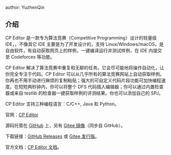 author: YuzhenQin

## 介绍

CP Editor 是一款专为算法竞赛（Competitive Programming）设计的轻量级 IDE，，不像其它 IDE 主要是为了开发设计的，支持 Linux/Windows/macOS，是自由软件，有自动获取网页上的样例，一键编译运行并测试样例，在 IDE 内提交至 Codeforces 等功能。

CP Editor 解决了算法竞赛中重复和无聊的任务。它会尽可能地将操作自动化，让你完全专注于代码。CP Editor 可以从几乎所有的算法竞赛网站上自动获取样例。你再也不用手动进行麻烦的复制粘贴；强大的可自定义代码片段功能可加快编程速度。在短短两秒钟内，你可以将整个 DFS 代码插入编辑器；你可以通过内置检查器或来自 testlib 的检查器一键获取样例的评测结果。你也可以添加自己的 SPJ。

CP Editor 支持三种编程语言：C/C++, Java 和 Python。

官网：[CP Editor](https://cpeditor.org/zh)

源码托管在 [GitHub](https://github.com/cpeditor/cpeditor) 上，另有 [Gitee 镜像](https://gitee.com/ouuan/cpeditor)（同步自 GitHub）。

下载链接：[GitHub Releases](https://github.com/cpeditor/cpeditor/releases) 或 [Gitee 发行版](https://gitee.com/ouuan/cpeditor/releases)。

官方文档：[CP Editor 文档](https://cpeditor.org/zh/docs)。
